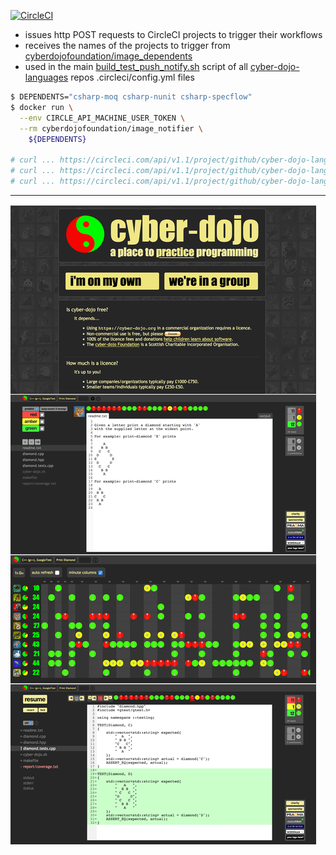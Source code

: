 
[![CircleCI](https://circleci.com/gh/cyber-dojo-languages/image_notifier.svg?style=svg)](https://circleci.com/gh/cyber-dojo-languages/image_notifier)

- issues http POST requests to CircleCI projects to trigger their workflows
- receives the names of the projects to trigger from [cyberdojofoundation/image_dependents](https://github.com/cyber-dojo-languages/image_dependents)
- used in the main [build_test_push_notify.sh](https://github.com/cyber-dojo-languages/image_builder/blob/master/build_test_push_notify.sh) script of all [cyber-dojo-languages](https://github.com/cyber-dojo-languages) repos .circleci/config.yml files

```bash
$ DEPENDENTS="csharp-moq csharp-nunit csharp-specflow"
$ docker run \
  --env CIRCLE_API_MACHINE_USER_TOKEN \
  --rm cyberdojofoundation/image_notifier \
    ${DEPENDENTS}

# curl ... https://circleci.com/api/v1.1/project/github/cyber-dojo-languages/csharp-moq/tree/master
# curl ... https://circleci.com/api/v1.1/project/github/cyber-dojo-languages/csharp-nunit/tree/master
# curl ... https://circleci.com/api/v1.1/project/github/cyber-dojo-languages/csharp-specflow/tree/master
```

- - - -

![cyber-dojo.org home page](https://github.com/cyber-dojo/cyber-dojo/blob/master/shared/home_page_snapshot.png)
